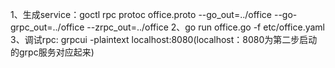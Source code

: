 1、生成service：goctl rpc protoc office.proto --go_out=../office --go-grpc_out=../office --zrpc_out=../office
2、go run office.go -f etc/office.yaml
3、调试rpc: grpcui -plaintext localhost:8080(localhost：8080为第二步启动的grpc服务对应起来)